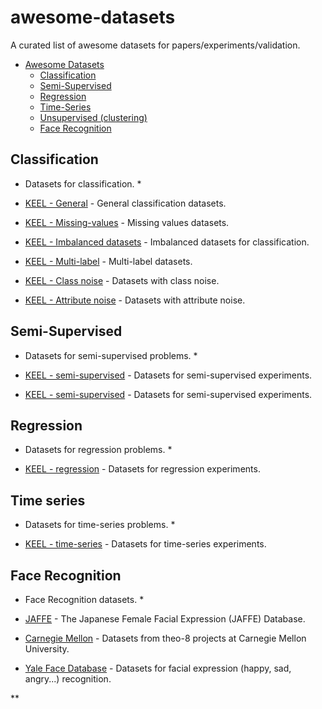 awesome-datasets
================

A curated list of awesome datasets for papers/experiments/validation.

- [Awesome Datasets](#awesome-datasets)
	- [Classification](#classification)
	- [Semi-Supervised](#semi-supervised)
	- [Regression](#regression)
	- [Time-Series](#time-series)
	- [Unsupervised (clustering)](#unsupervised)
	- [Face Recognition](#face-recognition)


## Classification

* Datasets for classification. *

* [KEEL - General](http://sci2s.ugr.es/keel/category.php?cat=clas) - General classification datasets.
* [KEEL - Missing-values](http://sci2s.ugr.es/keel/missing.php) - Missing values datasets.
* [KEEL - Imbalanced datasets](http://sci2s.ugr.es/keel/imbalanced.php) - Imbalanced datasets for classification.
* [KEEL - Multi-label](http://sci2s.ugr.es/keel/multilabel.php) - Multi-label datasets.
* [KEEL - Class noise](http://sci2s.ugr.es/keel/classNoise.php) - Datasets with class noise.
* [KEEL - Attribute noise](http://sci2s.ugr.es/keel/attributeNoise.php) - Datasets with attribute noise.

## Semi-Supervised

* Datasets for semi-supervised problems. *

* [KEEL - semi-supervised](http://sci2s.ugr.es/keel/semisupervised.php) - Datasets for semi-supervised experiments.
* [KEEL - semi-supervised](http://sci2s.ugr.es/keel/semisupervised.php) - Datasets for semi-supervised experiments.

## Regression

* Datasets for regression problems. *

* [KEEL - regression](http://sci2s.ugr.es/keel/category.php?cat=reg) - Datasets for regression experiments.


## Time series

* Datasets for time-series problems. *

* [KEEL - time-series](http://sci2s.ugr.es/keel/category.php?cat=reg) - Datasets for time-series experiments.

## Face Recognition

* Face Recognition datasets. *

* [JAFFE](http://kasrl.org/jaffe.html) - The Japanese Female Facial Expression (JAFFE) Database.
* [Carnegie Mellon](http://www.cs.cmu.edu/afs/cs.cmu.edu/project/theo-8/faceimages/) - Datasets from theo-8 projects at Carnegie Mellon University.
* [Yale Face Database](http://vision.ucsd.edu/content/yale-face-database) - Datasets for facial expression (happy, sad, angry...) recognition.





**







